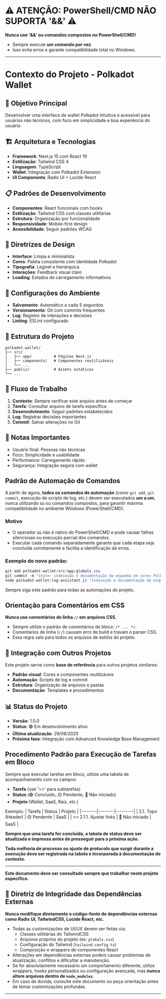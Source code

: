 # ⚠️ ATENÇÃO: PowerShell/CMD NÃO SUPORTA '&&' ⚠️

**Nunca use '&&' ou comandos compostos no PowerShell/CMD!**
- Sempre execute **um comando por vez**.
- Isso evita erros e garante compatibilidade total no Windows.

---

# Contexto do Projeto - Polkadot Wallet

## 🎯 Objetivo Principal
Desenvolver uma interface de wallet Polkadot intuitiva e acessível para usuários não técnicos, com foco em simplicidade e boa experiência do usuário.

## 🏗️ Arquitetura e Tecnologias
- **Framework**: Next.js 15 com React 19
- **Estilização**: Tailwind CSS 4
- **Linguagem**: TypeScript
- **Wallet**: Integração com Polkadot Extension
- **UI Components**: Radix UI + Lucide React

## 📋 Padrões de Desenvolvimento
- **Componentes**: React funcionais com hooks
- **Estilização**: Tailwind CSS com classes utilitárias
- **Estrutura**: Organização por funcionalidade
- **Responsividade**: Mobile-first design
- **Acessibilidade**: Seguir padrões WCAG

## 🎨 Diretrizes de Design
- **Interface**: Limpa e minimalista
- **Cores**: Paleta consistente com identidade Polkadot
- **Tipografia**: Legível e hierárquica
- **Interações**: Feedback visual claro
- **Loading**: Estados de carregamento informativos

## 🔧 Configurações do Ambiente
- **Salvamento**: Automático a cada 5 segundos
- **Versionamento**: Git com commits frequentes
- **Log**: Registro de interações e decisões
- **Linting**: ESLint configurado

## 📁 Estrutura do Projeto
```
polkadot-wallet/
├── src/
│   ├── app/          # Páginas Next.js
│   ├── components/   # Componentes reutilizáveis
│   └── ...
├── public/           # Assets estáticos
└── ...
```

## 🚀 Fluxo de Trabalho
1. **Contexto**: Sempre verificar este arquivo antes de começar
2. **Tarefa**: Consultar arquivo de tarefa específica
3. **Desenvolvimento**: Seguir padrões estabelecidos
4. **Log**: Registrar decisões importantes
5. **Commit**: Salvar alterações no Git

## 📝 Notas Importantes
- Usuário final: Pessoas não técnicas
- Foco: Simplicidade e usabilidade
- Performance: Carregamento rápido
- Segurança: Integração segura com wallet

## Padrão de Automação de Comandos

A partir de agora, **todos os comandos de automação** (como `git add`, `git commit`, execução de scripts de log, etc.) devem ser executados **um a um**, nunca utilizando `&&` ou comandos compostos, para garantir máxima compatibilidade no ambiente Windows (PowerShell/CMD).

### Motivo
- O operador `&&` não é nativo do PowerShell/CMD e pode causar falhas silenciosas ou execução parcial dos comandos.
- Executar cada comando separadamente garante que cada etapa seja concluída corretamente e facilita a identificação de erros.

### Exemplo do novo padrão:
```powershell
git add polkadot-wallet/src/app/globals.css
git commit -m "style: indexação e documentação do esquema de cores Polkadot em variáveis CSS globais"
node polkadot-wallet/log-assistant.js "Indexação e documentação do esquema de cores Polkadot no globals.css (variáveis CSS, nomes e hex)" "Automação: cores Polkadot para uso global e manutenção"
```

Sempre siga este padrão para todas as automações do projeto.

## Orientação para Comentários em CSS

**Nunca use comentários de linha `//` em arquivos CSS.**
- Sempre utilize o padrão de comentários de bloco: `/* ... */`.
- Comentários de linha (`//`) causam erro de build e travam o parser CSS.
- Essa regra vale para todos os arquivos de estilos do projeto.

## 🔗 Integração com Outros Projetos

Este projeto serve como **base de referência** para outros projetos similares:
- **Padrão visual**: Cores e componentes reutilizáveis
- **Automação**: Scripts de log e commit
- **Estrutura**: Organização de arquivos e pastas
- **Documentação**: Templates e procedimentos

## 📊 Status do Projeto
- **Versão**: 1.0.0
- **Status**: 🟢 Em desenvolvimento ativo
- **Última atualização**: 29/06/2025
- **Próxima fase**: Integração com Advanced Knowledge Base Management

## Procedimento Padrão para Execução de Tarefas em Bloco

Sempre que executar tarefas em bloco, utilize uma tabela de acompanhamento com os campos:
- **Tarefa** (use '>>' para subtarefas)
- **Status** (🟢 Concluído, 🟡 Pendente, 🔴 Não iniciado)
- **Projeto** (Wallet, SaaS, Raiz, etc.)

Exemplo:
| Tarefa | Status | Projeto |
|--------|--------|---------|
| 2.1. Topo (Header) | 🟡 Pendente | SaaS |
| >> 2.1.1. Ajustar links | 🔴 Não iniciado | SaaS |

**Sempre que uma tarefa for concluída, a tabela de status deve ser atualizada e impressa antes de prosseguir para a próxima ação.**

**Toda melhoria de processo ou ajuste de protocolo que surgir durante a execução deve ser registrada na tabela e incorporada à documentação de contexto.**

---

**Este documento deve ser consultado sempre que trabalhar neste projeto específico.**

## 🚫 Diretriz de Integridade das Dependências Externas

**Nunca modifique diretamente o código-fonte de dependências externas como Radix UI, TailwindCSS, Lucide React, etc.**

- Todas as customizações de UI/UX devem ser feitas via:
  - Classes utilitárias do TailwindCSS
  - Arquivos próprios do projeto (ex: `globals.css`)
  - Configuração do Tailwind (`tailwind.config.ts`)
  - Composição e wrappers de componentes React
- Alterações em dependências externas podem causar problemas de atualização, conflitos e dificultar a manutenção.
- Se for absolutamente necessário um comportamento diferente, utilize wrappers, hooks personalizados ou configuração avançada, mas **nunca altere arquivos dentro de `node_modules`**.
- Em caso de dúvida, consulte este documento ou peça orientação antes de tentar customizações profundas.

--- 